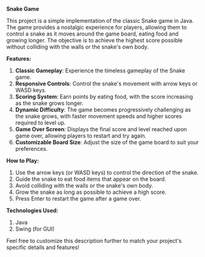 **Snake Game**

This project is a simple implementation of the classic Snake game in Java. The game provides a nostalgic experience for players, allowing them to control a snake as it moves around the game board, eating food and growing longer. The objective is to achieve the highest score possible without colliding with the walls or the snake's own body.

**Features:**

1. **Classic Gameplay**: Experience the timeless gameplay of the Snake game.
2. **Responsive Controls**: Control the snake's movement with arrow keys or WASD keys.
3. **Scoring System**: Earn points by eating food, with the score increasing as the snake grows longer.
4. **Dynamic Difficulty**: The game becomes progressively challenging as the snake grows, with faster movement speeds and higher scores required to level up.
5. **Game Over Screen**: Displays the final score and level reached upon game over, allowing players to restart and try again.
6. **Customizable Board Size**: Adjust the size of the game board to suit your preferences.

**How to Play:**
1. Use the arrow keys (or WASD keys) to control the direction of the snake.
2. Guide the snake to eat food items that appear on the board.
3. Avoid colliding with the walls or the snake's own body.
4. Grow the snake as long as possible to achieve a high score.
5. Press Enter to restart the game after a game over.
   
**Technologies Used:**
1. Java
2. Swing (for GUI)

Feel free to customize this description further to match your project's specific details and features!
